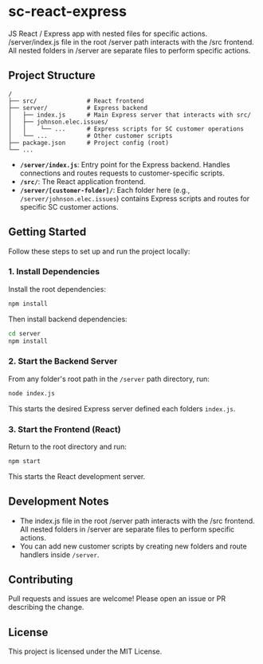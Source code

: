 # sc-react-express

JS React / Express app with nested files for specific actions. /server/index.js file in the root /server path interacts with the /src frontend. All nested folders in /server are separate files to perform specific actions.

## Project Structure

```
/
├── src/              # React frontend
├── server/           # Express backend
│   ├── index.js      # Main Express server that interacts with src/
│   ├── johnson.elec.issues/
│   │    └── ...      # Express scripts for SC customer operations
│   └── ...           # Other customer scripts
├── package.json      # Project config (root)
└── ...
```

- **`/server/index.js`**: Entry point for the Express backend. Handles connections and routes requests to customer-specific scripts.
- **`/src/`**: The React application frontend.
- **`/server/[customer-folder]/`**: Each folder here (e.g., `/server/johnson.elec.issues`) contains Express scripts and routes for specific SC customer actions.

## Getting Started

Follow these steps to set up and run the project locally:

### 1. Install Dependencies

Install the root dependencies:

```bash
npm install
```

Then install backend dependencies:

```bash
cd server
npm install
```

### 2. Start the Backend Server

From any folder's root path in the `/server` path directory, run:

```bash
node index.js
```

This starts the desired Express server defined each folders `index.js`.

### 3. Start the Frontend (React)

Return to the root directory and run:

```bash
npm start
```

This starts the React development server.

## Development Notes

- The index.js file in the root /server path interacts with the /src frontend. All nested folders in /server are separate files to perform specific actions. 
- You can add new customer scripts by creating new folders and route handlers inside `/server`.

## Contributing

Pull requests and issues are welcome! Please open an issue or PR describing the change.

## License

This project is licensed under the MIT License.
